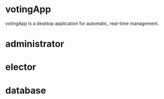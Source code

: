 # votingApp
votingApp is a desktop application for automatic, real-time management.

# administrator

# elector

# database
